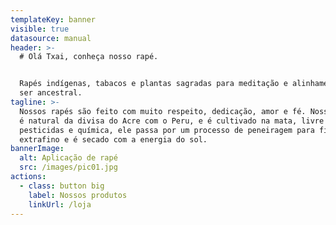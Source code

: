 ```yaml
---
templateKey: banner
visible: true
datasource: manual
header: >-
  # Olá Txai, conheça nosso rapé.


  Rapés indígenas, tabacos e plantas sagradas para meditação e alinhamento com o
  ser ancestral.
tagline: >-
  Nossos rapés são feito com muito respeito, dedicação, amor e fé. Nosso tabaco
  é natural da divisa do Acre com o Peru, e é cultivado na mata, livre de
  pesticidas e química, ele passa por um processo de peneiragem para ficar
  extrafino e é secado com a energia do sol.
bannerImage:
  alt: Aplicação de rapé
  src: /images/pic01.jpg
actions:
  - class: button big
    label: Nossos produtos
    linkUrl: /loja
---
```


